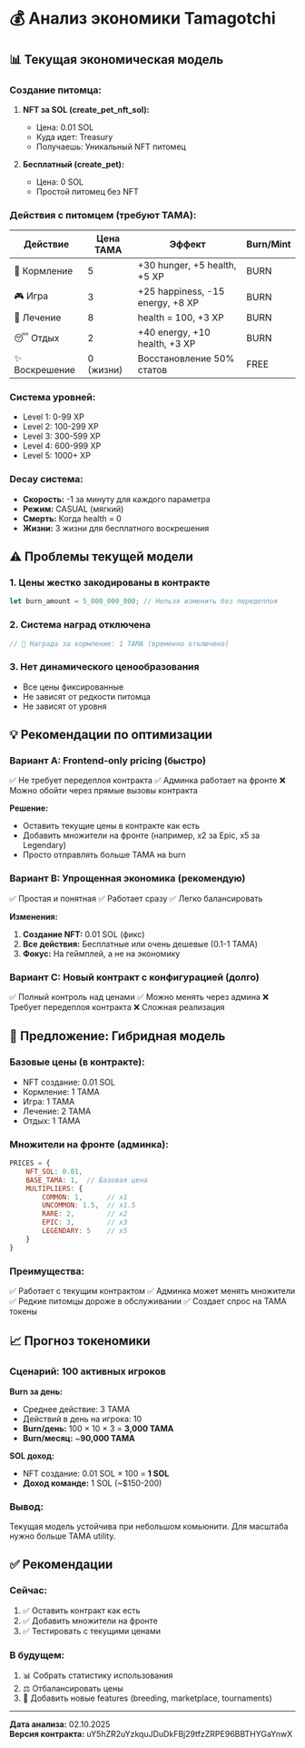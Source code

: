 # 💰 Анализ экономики Tamagotchi

## 📊 Текущая экономическая модель

### **Создание питомца:**
1. **NFT за SOL (create_pet_nft_sol):**
   - Цена: 0.01 SOL
   - Куда идет: Treasury
   - Получаешь: Уникальный NFT питомец

2. **Бесплатный (create_pet):**
   - Цена: 0 SOL
   - Простой питомец без NFT

### **Действия с питомцем (требуют TAMA):**

| Действие | Цена TAMA | Эффект | Burn/Mint |
|----------|-----------|--------|-----------|
| 🍖 Кормление | 5 | +30 hunger, +5 health, +5 XP | BURN |
| 🎮 Игра | 3 | +25 happiness, -15 energy, +8 XP | BURN |
| 💊 Лечение | 8 | health = 100, +3 XP | BURN |
| 😴 Отдых | 2 | +40 energy, +10 health, +3 XP | BURN |
| ✨ Воскрешение | 0 (жизни) | Восстановление 50% статов | FREE |

### **Система уровней:**
- Level 1: 0-99 XP
- Level 2: 100-299 XP
- Level 3: 300-599 XP
- Level 4: 600-999 XP
- Level 5: 1000+ XP

### **Decay система:**
- **Скорость:** -1 за минуту для каждого параметра
- **Режим:** CASUAL (мягкий)
- **Смерть:** Когда health = 0
- **Жизни:** 3 жизни для бесплатного воскрешения

## ⚠️ Проблемы текущей модели

### 1. **Цены жестко закодированы в контракте**
```rust
let burn_amount = 5_000_000_000; // Нельзя изменить без передеплоя
```

### 2. **Система наград отключена**
```rust
// 🎁 Награда за кормление: 1 TAMA (временно отключено)
```

### 3. **Нет динамического ценообразования**
- Все цены фиксированные
- Не зависят от редкости питомца
- Не зависят от уровня

## 💡 Рекомендации по оптимизации

### **Вариант A: Frontend-only pricing (быстро)**
✅ Не требует передеплоя контракта
✅ Админка работает на фронте
❌ Можно обойти через прямые вызовы контракта

**Решение:**
- Оставить текущие цены в контракте как есть
- Добавить множители на фронте (например, x2 за Epic, x5 за Legendary)
- Просто отправлять больше TAMA на burn

### **Вариант B: Упрощенная экономика (рекомендую)**
✅ Простая и понятная
✅ Работает сразу
✅ Легко балансировать

**Изменения:**
1. **Создание NFT:** 0.01 SOL (фикс)
2. **Все действия:** Бесплатные или очень дешевые (0.1-1 TAMA)
3. **Фокус:** На геймплей, а не на экономику

### **Вариант C: Новый контракт с конфигурацией (долго)**
✅ Полный контроль над ценами
✅ Можно менять через админа
❌ Требует передеплоя контракта
❌ Сложная реализация

## 🎯 Предложение: Гибридная модель

### **Базовые цены (в контракте):**
- NFT создание: 0.01 SOL
- Кормление: 1 TAMA
- Игра: 1 TAMA  
- Лечение: 2 TAMA
- Отдых: 1 TAMA

### **Множители на фронте (админка):**
```javascript
PRICES = {
    NFT_SOL: 0.01,
    BASE_TAMA: 1,  // Базовая цена
    MULTIPLIERS: {
        COMMON: 1,      // x1
        UNCOMMON: 1.5,  // x1.5
        RARE: 2,        // x2
        EPIC: 3,        // x3
        LEGENDARY: 5    // x5
    }
}
```

### **Преимущества:**
✅ Работает с текущим контрактом
✅ Админка может менять множители
✅ Редкие питомцы дороже в обслуживании
✅ Создает спрос на TAMA токены

## 📈 Прогноз токеномики

### **Сценарий: 100 активных игроков**

**Burn за день:**
- Среднее действие: 3 TAMA
- Действий в день на игрока: 10
- **Burn/день:** 100 × 10 × 3 = **3,000 TAMA**
- **Burn/месяц:** ~**90,000 TAMA**

**SOL доход:**
- NFT создание: 0.01 SOL × 100 = **1 SOL**
- **Доход команде:** 1 SOL (~$150-200)

### **Вывод:**
Текущая модель устойчива при небольшом комьюнити.
Для масштаба нужно больше TAMA utility.

## ✅ Рекомендации

### **Сейчас:**
1. ✅ Оставить контракт как есть
2. ✅ Добавить множители на фронте
3. ✅ Тестировать с текущими ценами

### **В будущем:**
1. 📊 Собрать статистику использования
2. ⚖️ Отбалансировать цены
3. 🚀 Добавить новые features (breeding, marketplace, tournaments)

---

**Дата анализа:** 02.10.2025  
**Версия контракта:** uY5hZR2uYzkquJDuDkFBj29tfzZRPE96BBTHYGaYnwX








